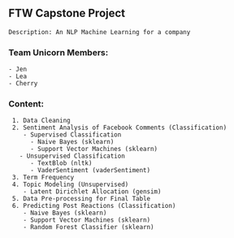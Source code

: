 ## FTW Capstone Project
    Description: An NLP Machine Learning for a company

### Team Unicorn Members:
    - Jen
    - Lea
    - Cherry

### Content:
     1. Data Cleaning
     2. Sentiment Analysis of Facebook Comments (Classification)
        - Supervised Classification
          - Naive Bayes (sklearn)
          - Support Vector Machines (sklearn)
       - Unsupervised Classification
          - TextBlob (nltk)
          - VaderSentiment (vaderSentiment)
     3. Term Frequency
     4. Topic Modeling (Unsupervised)
        - Latent Dirichlet Allocation (gensim)
     5. Data Pre-processing for Final Table
     6. Predicting Post Reactions (Classification)
        - Naive Bayes (sklearn)
        - Support Vector Machines (sklearn)
        - Random Forest Classifier (sklearn)
